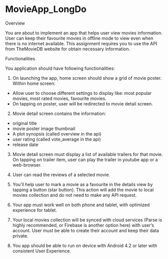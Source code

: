 # MovieApp_LongDo
Overview

You are about to implement an app that helps user view movies information. User can keep their favourite movies in offline mode to view even when there is no internet available.
This assignment requires you to use the API from TheMovieDB website for obtain necessary information.

Functionalities

You application should have following functionalities:

1. On launching the app, home screen should show a grid of movie poster. Within home screen: 
- Allow user to choose different settings to display like: most popular movies, most rated movies, favourite movies.
- On tapping on poster, user will be redirected to movie detail screen.

2. Movie detail screen contains the information:
- original title
- movie poster image thumbnail
- A plot synopsis (called overview in the api)
- user rating (called vote_average in the api)
- release date

3. Movie detail screen must display a list of available trailers for that movie. On tapping on trailer item, user can play the trailer in youtube app or a web-browser.

4. User can read the reviews of a selected movie.

5. You’ll help user to mark a movie as a favourite in the details view by tapping a button (star button). This action will add the movie to local movies collection and do not need to make any API request.

6. Your app must work well on both phone and tablet, with optimized experience for tablet.

7. Your local movies collection will be synced with cloud services (Parse is highly recommended, or Firebase is another option here) with user’s account. User must be able to create their account and keep their data private. 

8. You app should be able to run on device with Android 4.2 or later with consistent User Experience.
